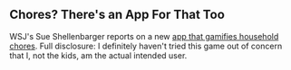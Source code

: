 
## Chores? There's an App For That Too

WSJ's Sue Shellenbarger reports on a new [app that gamifies household chores](http://online.wsj.com/article/SB10001424127887324507404578594162291640902.html). Full disclosure: I definitely haven't tried this game out of concern that I, not the kids, am the actual intended user.
